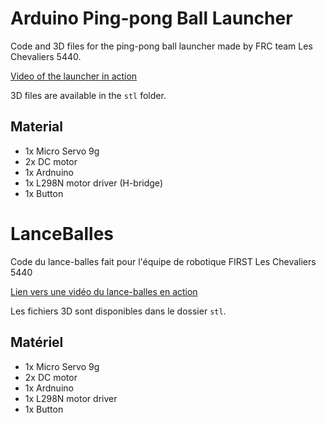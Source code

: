 # Arduino Ping-pong Ball Launcher

Code and 3D files for the ping-pong ball launcher made by FRC team Les Chevaliers 5440.

[Video of the launcher in action](https://youtu.be/p_vRRFW_3mY)

3D files are available in the `stl` folder.

## Material
- 1x Micro Servo 9g
- 2x DC motor
- 1x Ardnuino
- 1x L298N motor driver (H-bridge)
- 1x Button

# LanceBalles
Code du lance-balles fait pour l'équipe de robotique FIRST Les Chevaliers 5440

[Lien vers une vidéo du lance-balles en action](https://youtu.be/p_vRRFW_3mY)

Les fichiers 3D sont disponibles dans le dossier `stl`.

## Matériel
- 1x Micro Servo 9g
- 2x DC motor
- 1x Ardnuino
- 1x L298N motor driver
- 1x Button

